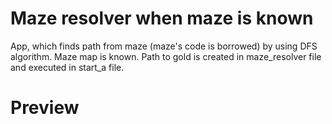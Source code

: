 # Maze resolver when maze is known
App, which finds path from maze (maze's code is borrowed) by using DFS algorithm. Maze map is known. Path to gold is created in maze_resolver file and executed in start_a file.

# Preview
